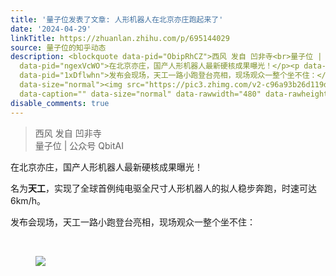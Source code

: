 ```yaml
---
title: '量子位发表了文章: 人形机器人在北京亦庄跑起来了'
date: '2024-04-29'
linkTitle: https://zhuanlan.zhihu.com/p/695144029
source: 量子位的知乎动态
description: <blockquote data-pid="ObipRhCZ">西风 发自 凹非寺<br>量子位 | 公众号 QbitAI</blockquote><p
  data-pid="ngexVcWO">在北京亦庄，国产人形机器人最新硬核成果曝光！</p><p data-pid="2lru6_6e">名为<b>天工</b>，实现了全球首例纯电驱全尺寸人形机器人的拟人稳步奔跑，时速可达6km/h。</p><p
  data-pid="1xDflwhn">发布会现场，天工一路小跑登台亮相，现场观众一整个坐不住：</p><p class="ztext-empty-paragraph"><br></p><figure
  data-size="normal"><img src="https://pic3.zhimg.com/v2-c96a93b26d119dd9b13be458b7fc5fb2_1440w.jpg"
  data-caption="" data-size="normal" data-rawwidth="480" data-rawheight="260" ...
disable_comments: true
---
```

<blockquote data-pid="ObipRhCZ">西风 发自 凹非寺<br>量子位 | 公众号 QbitAI</blockquote><p data-pid="ngexVcWO">在北京亦庄，国产人形机器人最新硬核成果曝光！</p><p data-pid="2lru6_6e">名为<b>天工</b>，实现了全球首例纯电驱全尺寸人形机器人的拟人稳步奔跑，时速可达6km/h。</p><p data-pid="1xDflwhn">发布会现场，天工一路小跑登台亮相，现场观众一整个坐不住：</p><p class="ztext-empty-paragraph"><br></p><figure data-size="normal"><img src="https://pic3.zhimg.com/v2-c96a93b26d119dd9b13be458b7fc5fb2_1440w.jpg" data-caption="" data-size="normal" data-rawwidth="480" data-rawheight="260" ...